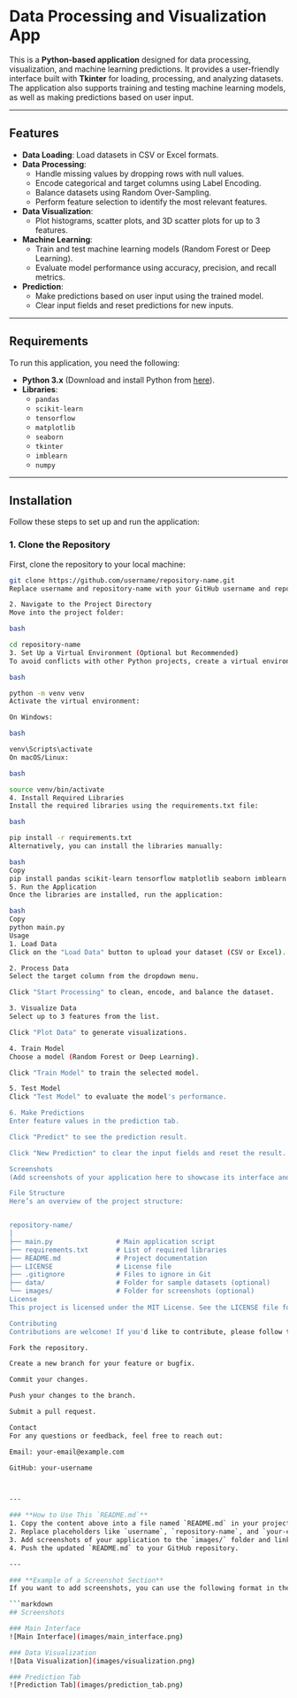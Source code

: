 # Data Processing and Visualization App

This is a **Python-based application** designed for data processing, visualization, and machine learning predictions. It provides a user-friendly interface built with **Tkinter** for loading, processing, and analyzing datasets. The application also supports training and testing machine learning models, as well as making predictions based on user input.

---

## Features

- **Data Loading**: Load datasets in CSV or Excel formats.
- **Data Processing**:
  - Handle missing values by dropping rows with null values.
  - Encode categorical and target columns using Label Encoding.
  - Balance datasets using Random Over-Sampling.
  - Perform feature selection to identify the most relevant features.
- **Data Visualization**:
  - Plot histograms, scatter plots, and 3D scatter plots for up to 3 features.
- **Machine Learning**:
  - Train and test machine learning models (Random Forest or Deep Learning).
  - Evaluate model performance using accuracy, precision, and recall metrics.
- **Prediction**:
  - Make predictions based on user input using the trained model.
  - Clear input fields and reset predictions for new inputs.

---

## Requirements

To run this application, you need the following:

- **Python 3.x** (Download and install Python from [here](https://www.python.org/downloads/)).
- **Libraries**:
  - `pandas`
  - `scikit-learn`
  - `tensorflow`
  - `matplotlib`
  - `seaborn`
  - `tkinter`
  - `imblearn`
  - `numpy`

---

## Installation

Follow these steps to set up and run the application:

### 1. Clone the Repository

First, clone the repository to your local machine:

```bash
git clone https://github.com/username/repository-name.git
Replace username and repository-name with your GitHub username and repository name.

2. Navigate to the Project Directory
Move into the project folder:

bash

cd repository-name
3. Set Up a Virtual Environment (Optional but Recommended)
To avoid conflicts with other Python projects, create a virtual environment:

bash

python -m venv venv
Activate the virtual environment:

On Windows:

bash

venv\Scripts\activate
On macOS/Linux:

bash

source venv/bin/activate
4. Install Required Libraries
Install the required libraries using the requirements.txt file:

bash

pip install -r requirements.txt
Alternatively, you can install the libraries manually:

bash
Copy
pip install pandas scikit-learn tensorflow matplotlib seaborn imblearn numpy
5. Run the Application
Once the libraries are installed, run the application:

bash
Copy
python main.py
Usage
1. Load Data
Click on the "Load Data" button to upload your dataset (CSV or Excel).

2. Process Data
Select the target column from the dropdown menu.

Click "Start Processing" to clean, encode, and balance the dataset.

3. Visualize Data
Select up to 3 features from the list.

Click "Plot Data" to generate visualizations.

4. Train Model
Choose a model (Random Forest or Deep Learning).

Click "Train Model" to train the selected model.

5. Test Model
Click "Test Model" to evaluate the model's performance.

6. Make Predictions
Enter feature values in the prediction tab.

Click "Predict" to see the prediction result.

Click "New Prediction" to clear the input fields and reset the result.

Screenshots
(Add screenshots of your application here to showcase its interface and functionality.)

File Structure
Here’s an overview of the project structure:


repository-name/
│
├── main.py                # Main application script
├── requirements.txt       # List of required libraries
├── README.md              # Project documentation
├── LICENSE                # License file
├── .gitignore             # Files to ignore in Git
├── data/                  # Folder for sample datasets (optional)
└── images/                # Folder for screenshots (optional)
License
This project is licensed under the MIT License. See the LICENSE file for details.

Contributing
Contributions are welcome! If you'd like to contribute, please follow these steps:

Fork the repository.

Create a new branch for your feature or bugfix.

Commit your changes.

Push your changes to the branch.

Submit a pull request.

Contact
For any questions or feedback, feel free to reach out:

Email: your-email@example.com

GitHub: your-username



---

### **How to Use This `README.md`**
1. Copy the content above into a file named `README.md` in your project folder.
2. Replace placeholders like `username`, `repository-name`, and `your-email@example.com` with your actual details.
3. Add screenshots of your application to the `images/` folder and link them in the **Screenshots** section.
4. Push the updated `README.md` to your GitHub repository.

---

### **Example of a Screenshot Section**
If you want to add screenshots, you can use the following format in the **Screenshots** section:

```markdown
## Screenshots

### Main Interface
![Main Interface](images/main_interface.png)

### Data Visualization
![Data Visualization](images/visualization.png)

### Prediction Tab
![Prediction Tab](images/prediction_tab.png)
